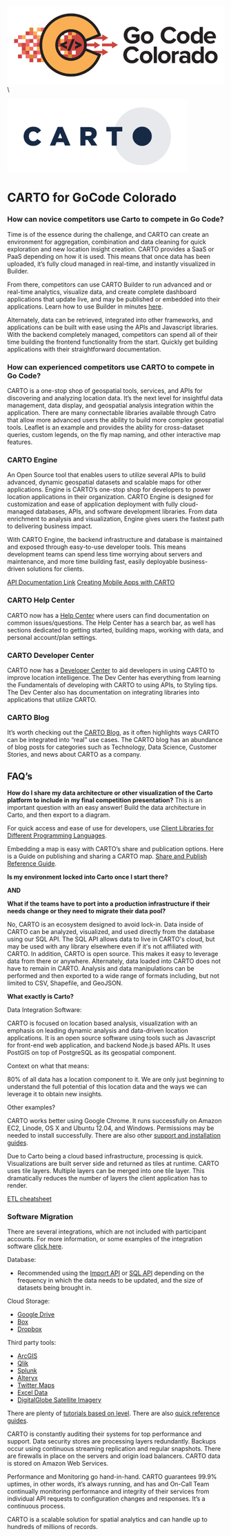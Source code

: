 ![gcc_logo_2020](https://github.com/GoCodeColorado/GoCodeColorado-kbase-public/blob/master/Images/GC20_Logo_Condensed_transp%20-%20Copy.png)\

![carto_1](./images/carto_1.PNG)

# CARTO for GoCode Colorado

### How can novice competitors use Carto to compete in Go Code?

Time is of the essence during the challenge, and CARTO can create an environment for aggregation, combination and data cleaning for quick exploration and new location insight creation. CARTO provides a SaaS or PaaS depending on how it is used. This means that once data has been uploaded, it’s fully cloud managed in real-time, and instantly visualized in Builder.

From there, competitors can use CARTO Builder to run advanced and or real-time analytics,  visualize data, and create complete dashboard applications that update live, and may be published or embedded into their applications. Learn how to use Builder in minutes [here](https://carto.com/help/tutorials/your-account/).

Alternately, data can be retrieved, integrated into other frameworks, and applications can be built with ease using the APIs and Javascript libraries. With the backend completely managed, competitors can spend all of their time building the frontend functionality from the start. Quickly get building applications with their straightforward documentation.

### How can experienced competitors use CARTO to compete in Go Code?

CARTO is a one-stop shop of geospatial tools, services, and APIs for discovering and analyzing location data. It’s the next level for insightful data management, data display, and geospatial  analysis integration within the application. There are many connectable libraries available through Catro that allow more advanced users the ability to build more complex geospatial tools. Leaflet is an example and provides the ability for cross-dataset queries, custom legends,  on the fly map naming, and other interactive map features.    

### CARTO Engine

An Open Source tool that enables users to utilize several APIs to build advanced, dynamic geospatial datasets and scalable maps for other applications. Engine is CARTO’s one-stop shop for developers to power location applications in their organization. CARTO Engine is designed for customization and ease of application deployment with fully cloud-managed databases, APIs, and software development libraries. From data enrichment to analysis and visualization, Engine gives users the fastest path to delivering business impact.

With CARTO Engine, the backend infrastructure and database is maintained and exposed through easy-to-use developer tools. This means development teams can spend less time worrying about servers and maintenance, and more time building fast, easily deployable business-driven solutions for clients.

[API Documentation Link](https://carto.com/help/)
[Creating Mobile Apps with CARTO](https://carto.com/engine/mobile/)

### CARTO Help Center

CARTO now has a [Help Center](https://carto.com/help) where users can find documentation on common issues/questions. The Help Center has a search bar, as well has sections dedicated to getting started, building maps, working with data, and personal account/plan settings.

### CARTO Developer Center

CARTO now has a [Developer Center](https://carto.com/developers) to aid developers in using CARTO to improve location intelligence. The Dev Center has everything from learning the Fundamentals of developing with CARTO to using APIs, to Styling tips. The Dev Center also has documentation on integrating libraries into applications that utilize CARTO.

### CARTO Blog

It’s worth checking out the [CARTO Blog](https://carto.com/blog/), as it often highlights ways CARTO can be integrated into “real” use cases. The CARTO blog has an abundance of blog posts for categories such as Technology, Data Science, Customer Stories, and news about CARTO as a company.

## FAQ’s

**How do I share my data architecture or other visualization of the Carto platform to include in my final competition presentation?**
This is an important question with an easy answer! Build the data architecture in Carto, and then export to a diagram.

For quick access and ease of use for developers, use [Client Libraries for Different Programming Languages](https://carto.com/developers/sql-api/).

Embedding a map is easy with CARTO’s share and publication options. Here is a Guide on publishing and sharing a CARTO map. [Share and Publish Reference Guide](https://carto.com/help/tutorials/publishing-and-sharing-maps/).    

**Is my environment locked into Carto once I start there?**

**AND**

**What if the teams have to port into a production infrastructure if their needs change or they need to migrate their data pool?**

No, CARTO is an ecosystem designed to avoid lock-in. Data inside of CARTO can be analyzed, visualized, and used directly from the database using our SQL API. The SQL API allows data to live in CARTO's cloud, but may be used with any library elsewhere even if it's not affiliated with CARTO. In addition, CARTO is open source. This makes it easy to leverage data from there or anywhere. Alternately, data loaded into CARTO does not have to remain in CARTO. Analysis and data manipulations can be performed and then exported to a wide range of formats including, but not limited to CSV, Shapefile, and GeoJSON.


**What exactly is Carto?**

Data Integration Software:

CARTO is focused on location based analysis, visualization with an emphasis on leading dynamic analysis and data-driven location applications. It is an open source software using tools such as Javascript for front-end web application, and backend Node.js based APIs. It uses PostGIS on top of PostgreSQL as its geospatial component.

Context on what that means:

80% of all data has a location component to it. We are only just beginning to understand the full potential of this location data and the ways we can leverage it to obtain new insights.

Other examples?

CARTO works better using Google Chrome. It runs successfully on Amazon EC2, Linode, OS X and Ubuntu 12.04, and Windows. Permissions may be needed to install successfully. There are also other [support and installation guides](https://cartodb.readthedocs.io/en/latest/install.html).

Due to Carto being a cloud based infrastructure, processing is quick. Visualizations are built server side and returned as tiles at runtime. CARTO uses tile layers. Multiple layers can be merged into one tile layer. This dramatically reduces the number of layers the client application has to render.

[ETL cheatsheet](https://github.com/CartoDB/carto-etl)

### Software Migration
There are several integrations, which are not included with participant accounts. For more information, or some examples of the integration software [click here](https://carto.com/integrations/).

Database:

  - Recommended using the [Import API](https://carto.com/developers/import-api/) or [SQL API](https://carto.com/developers/sql-api/) depending on the frequency in which the data needs to be updated, and the size of datasets being brought in.

Cloud Storage:

- [Google Drive](https://carto.com/integrations/google-drive/)
- [Box](https://carto.com/integrations/box/)
- [Dropbox](https://carto.com/integrations/dropbox/)

Third party tools:

- [ArcGIS](https://carto.com/integrations/arcgis/)
- [Qlik](https://carto.com/integrations/qlik/)
- [Splunk](https://carto.com/integrations/splunk/)
- [Alteryx](https://carto.com/integrations/alteryx/)
- [Twitter Maps](https://carto.com/integrations/twitter-maps/)
- [Excel Data](https://carto.com/integrations/excel/)
- [DigitalGlobe Satellite Imagery](https://carto.com/integrations/satellite-imagery/)

There are plenty of [tutorials based on level](https://carto.com/help/). There are also [quick reference guides](https://carto.com/help/tutorials/your-account/).

CARTO is constantly auditing their systems for top performance and support. Data security stores are processing layers redundantly. Backups occur using continuous streaming replication and regular snapshots. There are firewalls in place on the servers and origin load balancers. CARTO data is stored on Amazon Web Services.

Performance and Monitoring go hand-in-hand. CARTO guarantees 99.9% uptimes, in other words, it’s always running, and has and On-Call Team continually monitoring performance and integrity of their services from individual API requests to configuration changes and responses. It’s a continuous process.

CARTO is a scalable solution for spatial analytics and can handle up to hundreds of millions of records.
